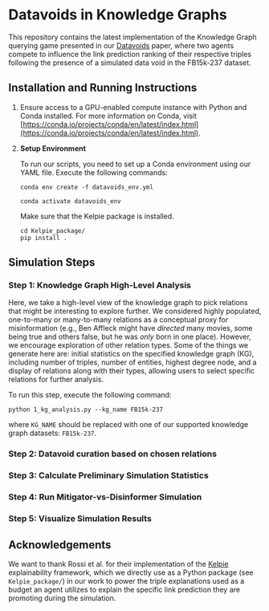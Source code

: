 # Datavoids in Knowledge Graphs

This repository contains the latest implementation of the Knowledge Graph querying game presented in our [Datavoids](https://github.com/huda-lab/datavoids) paper, where two agents compete to influence the link prediction ranking of their respective triples following the presence of a simulated data void in the FB15k-237 dataset.

## Installation and Running Instructions

1. Ensure access to a GPU-enabled compute instance with Python and Conda installed. For more information on Conda, visit [https://conda.io/projects/conda/en/latest/index.html](https://conda.io/projects/conda/en/latest/index.html).

2. **Setup Environment**

    To run our scripts, you need to set up a Conda environment using our YAML file. Execute the following commands:

    ```
    conda env create -f datavoids_env.yml
    ```

    ```
    conda activate datavoids_env
    ```

    Make sure that the Kelpie package is installed.

    ```
    cd Kelpie_package/ 
    pip install .
    ```

## Simulation Steps

### Step 1: Knowledge Graph High-Level Analysis

Here, we take a high-level view of the knowledge graph to pick relations that might be interesting to explore further. We considered highly populated, one-to-many or many-to-many relations as a conceptual proxy for misinformation (e.g., Ben Affleck might have *directed* many movies, some being true and others false, but he was *only* born in one place). However, we encourage exploration of other relation types. Some of the things we generate here are: initial statistics on the specified knowledge graph (KG), including number of triples, number of entities, highest degree node, and a display of relations along with their types, allowing users to select specific relations for further analysis.

To run this step, execute the following command:
```
python 1_kg_analysis.py --kg_name FB15k-237
```
where `KG_NAME` should be replaced with one of our supported knowledge graph datasets: `FB15k-237`.

### Step 2: Datavoid curation based on chosen relations

### Step 3: Calculate Preliminary Simulation Statistics

### Step 4: Run Mitigator-vs-Disinformer Simulation

### Step 5: Visualize Simulation Results

## Acknowledgements

We want to thank Rossi et al. for their implementation of the [Kelpie](https://github.com/AndRossi/Kelpie) explainability framework, which we directly use as a Python package (see ```Kelpie_package/```) in our work to power the triple explanations used as a budget an agent utilizes to explain the specific link prediction they are promoting during the simulation.